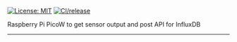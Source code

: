
[![License: MIT](https://img.shields.io/badge/License-MIT-yellow.svg)](https://opensource.org/licenses/MIT)
[![CI/release](https://github.com/atsuyaw/RPIoTlogger/actions/workflows/release.yml/badge.svg)](https://github.com/atsuyaw/RPIoTlogger/actions/workflows/release.yml)

Raspberry Pi PicoW to get sensor output and post API for InfluxDB

---------------

